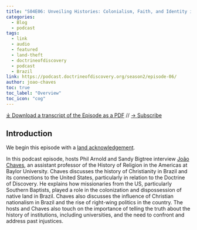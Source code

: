 ```yaml
---
title: "S04E06: Unveiling Histories: Colonialism, Faith, and Identity in the Americas with João Chaves"
categories:
  - Blog
  - podcast
tags:
  - link
  - audio
  - featured
  - land-theft
  - doctrineofdiscovery
  - podcast
  - Brazil
link: https://podcast.doctrineofdiscovery.org/season2/episode-06/
author: joao-chaves
toc: true
toc_label: "Overview"
toc_icon: "cog"
---
```


<div id="buzzsprout-player-15041048"></div><script src="https://www.buzzsprout.com/1926214/15041048-s04e06-unveiling-histories-colonialism-faith-and-identity-in-the-americas-with-joao-chaves.js?container_id=buzzsprout-player-15041048&player=small" type="text/javascript" charset="utf-8"></script>

[⤓ Download a transcript of the Episode as a PDF](https://podcast.doctrineofdiscovery.org/assets/pdfs/S04E06_Unveiling_Histories_Colonialism,_Faith,_and_Identity_in_the_Americas_with_Joao_Chaves.pdf) // [→ Subscribe](((https://podcast.doctrineofdiscovery.org/subscribe/)))
  
## Introduction
We begin this episode with a [land acknowledgement](https://podcast.doctrineofdiscovery.org/land/).

In this podcast episode, hosts Phil Arnold and Sandy Bigtree interview [João Chaves](https://religion.artsandsciences.baylor.edu/person/joao-chaves-phd), an assistant professor of the History of Religion in the Americas at Baylor University. Chaves discusses the history of Christianity in Brazil and its connections to the United States, particularly in relation to the Doctrine of Discovery. He explains how missionaries from the US, particularly Southern Baptists, played a role in the colonization and dispossession of native land in Brazil. Chaves also discusses the influence of Christian nationalism in Brazil and the rise of right-wing politics in the country. The hosts and Chaves also touch on the importance of telling the truth about the history of institutions, including universities, and the need to confront and address past injustices.